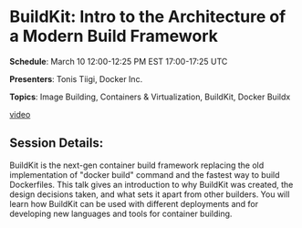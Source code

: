 # BuildKit: Intro to the Architecture of a Modern Build Framework

**Schedule**: March 10 12:00-12:25 PM EST 17:00-17:25 UTC

**Presenters**: Tonis Tiigi, Docker Inc.

**Topics**: Image Building, Containers & Virtualization, BuildKit, Docker Buildx

[video](https://youtu.be/sJpthXTHVVA)

## Session Details:

BuildKit is the next-gen container build framework replacing the old implementation of "docker build" command and the fastest way to build Dockerfiles. This talk gives an introduction to why BuildKit was created, the design decisions taken, and what sets it apart from other builders. You will learn how BuildKit can be used with different deployments and for developing new languages and tools for container building.
